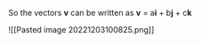 So the vectors **v** can be written as 
**v** = a**i** + b**j** + c**k**

![[Pasted image 20221203100825.png]]